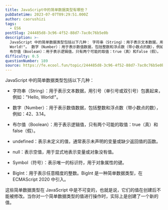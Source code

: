 ```yaml
---
title: JavaScript中的简单数据类型有哪些？
pubDatetime: 2023-07-07T09:29:51.000Z
author: caorushizi
tags:
  - ES6
postSlug: 244485d8-3c96-4f52-88d7-7ac0c76b5e0b
description: >-
  JavaScript 中的简单数据类型包括以下几种： 字符串（String）：用于表示文本数据，用引号（单引号或双引号）包裹起来，例如："Hello,
  World!"。 数字（Number）：用于表示数值数据，包括整数和浮点数（带小数点的数），例如：42、3.14。
  布尔值（Boolean）：用于表示逻辑值，只有两个可能的取值：true（真）和false（假）。 undefined：表示未定义的值
difficulty: 0.5
questionNumber: 189
source: https://fe.ecool.fun/topic/244485d8-3c96-4f52-88d7-7ac0c76b5e0b
---
```


JavaScript 中的简单数据类型包括以下几种：

- 字符串（String）：用于表示文本数据，用引号（单引号或双引号）包裹起来，例如："Hello, World!"。

- 数字（Number）：用于表示数值数据，包括整数和浮点数（带小数点的数），例如：42、3.14。

- 布尔值（Boolean）：用于表示逻辑值，只有两个可能的取值：true（真）和false（假）。

- undefined：表示未定义的值，通常表示未声明的变量或缺少返回值的函数。

- null：表示空值，用于显式地表示变量或对象没有值。

- Symbol（符号）：表示唯一的标识符，用于对象属性的键。

- BigInt：用于表示任意精度的整数。BigInt 是一种简单数据类型，在 ECMAScript 2020 中引入。

这些简单数据类型在 JavaScript 中是不可变的，也就是说，它们的值在创建后不能被修改。当你对一个简单数据类型的值进行操作时，实际上是创建了一个新的值。
